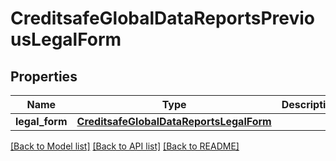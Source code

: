 # CreditsafeGlobalDataReportsPreviousLegalForm

## Properties
Name | Type | Description | Notes
------------ | ------------- | ------------- | -------------
**legal_form** | [**CreditsafeGlobalDataReportsLegalForm**](CreditsafeGlobalDataReportsLegalForm.md) |  | [optional] 

[[Back to Model list]](../README.md#documentation-for-models) [[Back to API list]](../README.md#documentation-for-api-endpoints) [[Back to README]](../README.md)

